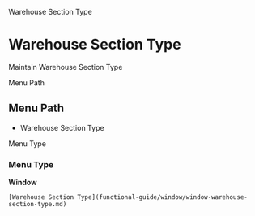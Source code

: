 
Warehouse Section Type
# Warehouse Section Type


Maintain Warehouse Section Type

Menu Path
## Menu Path



- Warehouse Section Type

Menu Type
### Menu Type

**Window**


```
[Warehouse Section Type](functional-guide/window/window-warehouse-section-type.md)
```